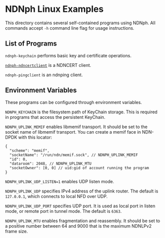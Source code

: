 # NDNph Linux Examples

This directory contains several self-contained programs using NDNph.
All commands accept `-h` command line flag for usage instructions.

## List of Programs

`ndnph-keychain` performs basic key and certificate operations.

[`ndnph-ndncertclient`](ndncertclient.md) is a NDNCERT client.

`ndnph-pingclient` is an ndnping client.

## Environment Variables

These programs can be configured through environment variables.

`NDNPH_KEYCHAIN` is the filesystem path of KeyChain storage.
This is required in programs that access the persistent KeyChain.

`NDNPH_UPLINK_MEMIF` enables libmemif transport.
It should be set to the socket name of libmemif transport.
You can create a memif face in NDN-DPDK with this locator:

```jsonc
{
  "scheme": "memif",
  "socketName": "/run/ndn/memif.sock", // NDNPH_UPLINK_MEMIF
  "id": 0,
  "dataroom": 2048, // NDNPH_UPLINK_MTU
  "socketOwner": [0, 0] // uid:gid of account running the program
}
```

`NDNPH_UPLINK_UDP_LISTEN=1` enables UDP listen mode.

`NDNPH_UPLINK_UDP` specifies IPv4 address of the uplink router.
The default is `127.0.0.1`, which connects to local NFD over UDP.

`NDNPH_UPLINK_UDP_PORT` specifies UDP port.
It is used as local port in listen mode, or remote port in tunnel mode.
The default is `6363`.

`NDNPH_UPLINK_MTU` enables fragmentation and reassembly.
It should be set to a positive number between 64 and 9000 that is the maximum NDNLPv2 frame size.
